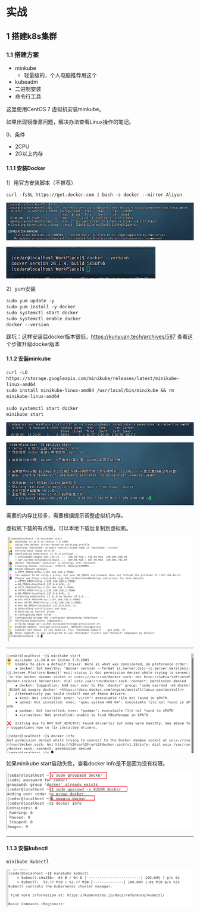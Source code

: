 # 实战

## 1 搭建k8s集群
### 1.1 搭建方案

- minkube
    - 轻量级的，个人电脑推荐用这个
- kubeadm
- 二进制安装
- 命令行工具

这里使用CentOS 7 虚拟机安装minkube。

如果出现镜像源问题，解决办法查看Linux操作的笔记。

0、条件
- 2CPU
- 2G以上内存

#### 1.1.1 安装Docker

1）用官方安装脚本（不推荐）

```
curl -fsSL https://get.docker.com | bash -s docker --mirror Aliyun
```

![2024-12-08-22-08-59.png](./images/2024-12-08-22-08-59.png)

![2024-12-08-22-09-12.png](./images/2024-12-08-22-09-12.png)

2）yum安装
```
sudo yum update -y
sudo yum install -y docker
sudo systemctl start docker
sudo systemctl enable docker
docker --version
```
踩坑：这样安装后docker版本很低，https://kunyuan.tech/archives/587 查看这个步骤升级docker版本

#### 1.1.2 安装minkube
```
curl -LO https://storage.googleapis.com/minikube/releases/latest/minikube-linux-amd64
sudo install minikube-linux-amd64 /usr/local/bin/minikube && rm minikube-linux-amd64

sudo systemctl start docker
minikube start
```
![2024-12-08-22-40-21.png](./images/2024-12-08-22-40-21.png)

![2024-12-09-21-49-36.png](./images/2024-12-09-21-49-36.png)

需要的内存比较多，需要根据提示调整虚拟机内存。

虚拟机下载的有点慢，可以本地下载后复制到虚拟机。

![2024-12-21-17-54-40.png](./images/2024-12-21-17-54-40.png)

<hr>

![2024-12-18-19-12-14.png](./images/2024-12-18-19-12-14.png)

如果minikube start启动失败，查看docker info是不是因为没有权限。

![2024-12-18-19-14-56.png](./images/2024-12-18-19-14-56.png)


<hr>

#### 1.1.3 安装kubectl

```
minikube kubectl
```
![2024-12-21-18-05-11.png](./images/2024-12-21-18-05-11.png)


